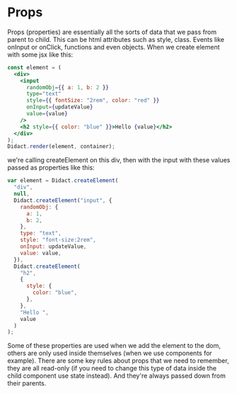 # Props

Props (properties) are essentially all the sorts of data that we pass from parent to child.
This can be html attributes such as style, class. Events like onInput or onClick, functions and even objects.
When we create element with some jsx like this:

```jsx
const element = (
  <div>
    <input
      randomObj={{ a: 1, b: 2 }}
      type="text"
      style={{ fontSize: "2rem", color: "red" }}
      onInput={updateValue}
      value={value}
    />
    <h2 style={{ color: "blue" }}>Hello {value}</h2>
  </div>
);
Didact.render(element, container);
```

we're calling createElement on this div, then with the input with these values passed as properties like this:

```javascript
var element = Didact.createElement(
  "div",
  null,
  Didact.createElement("input", {
    randomObj: {
      a: 1,
      b: 2,
    },
    type: "text",
    style: "font-size:2rem",
    onInput: updateValue,
    value: value,
  }),
  Didact.createElement(
    "h2",
    {
      style: {
        color: "blue",
      },
    },
    "Hello ",
    value
  )
);
```

Some of these properties are used when we add the element to the dom, others are only used inside themselves (when we use components for example).
There are some key rules about props that we need to remember, they are all read-only (if you need to change this type of data inside the child component use state instead). And they're always passed down from their parents.
